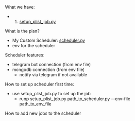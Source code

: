 

What we have:
- 1. [setup_plist_job.py](../job_scheduler_experiment/local_plist/setup_plist_job.py)



What is the plan?
- My Custom Scheduler: [scheduler.py](../job_scheduler_experiment/scheduler.py)
- env for the scheduler


Scheduler features:
- telegram bot connection (from env file)
- mongodb connection (from env file)
  - notify via telegram if not available



How to set up scheduler first time:
- use setup_plist_job.py to set up the job
  - runp setup_plist_job.py path_to_scheduler.py --env-file path_to_env_file

How to add new jobs to the scheduler
